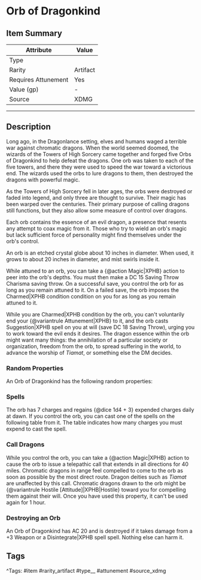 # Orb of Dragonkind

## Item Summary

| Attribute            | Value                        |
|----------------------|------------------------------|
| Type                 |   |
| Rarity               | Artifact             |
| Requires Attunement  | Yes                |
| Value (gp)           | -    |
| Source               | XDMG |

---

## Description

Long ago, in the Dragonlance setting, elves and humans waged a terrible war against chromatic dragons. When the world seemed doomed, the wizards of the Towers of High Sorcery came together and forged five Orbs of Dragonkind to help defeat the dragons. One orb was taken to each of the five towers, and there they were used to speed the war toward a victorious end. The wizards used the orbs to lure dragons to them, then destroyed the dragons with powerful magic.

As the Towers of High Sorcery fell in later ages, the orbs were destroyed or faded into legend, and only three are thought to survive. Their magic has been warped over the centuries. Their primary purpose of calling dragons still functions, but they also allow some measure of control over dragons.

Each orb contains the essence of an evil dragon, a presence that resents any attempt to coax magic from it. Those who try to wield an orb's magic but lack sufficient force of personality might find themselves under the orb's control.

An orb is an etched crystal globe about 10 inches in diameter. When used, it grows to about 20 inches in diameter, and mist swirls inside it.

While attuned to an orb, you can take a {@action Magic|XPHB} action to peer into the orb's depths. You must then make a DC 15 Saving Throw Charisma saving throw. On a successful save, you control the orb for as long as you remain attuned to it. On a failed save, the orb imposes the Charmed|XPHB condition condition on you for as long as you remain attuned to it.

While you are Charmed|XPHB condition by the orb, you can't voluntarily end your {@variantrule Attunement|XPHB} to it, and the orb casts Suggestion|XPHB spell on you at will (save DC 18 Saving Throw), urging you to work toward the evil ends it desires. The dragon essence within the orb might want many things: the annihilation of a particular society or organization, freedom from the orb, to spread suffering in the world, to advance the worship of _Tiamat_, or something else the DM decides.

### Random Properties

An Orb of Dragonkind has the following random properties:

### Spells

The orb has 7 charges and regains {@dice 1d4 + 3} expended charges daily at dawn. If you control the orb, you can cast one of the spells on the following table from it. The table indicates how many charges you must expend to cast the spell.

### Call Dragons

While you control the orb, you can take a {@action Magic|XPHB} action to cause the orb to issue a telepathic call that extends in all directions for 40 miles. Chromatic dragons in range feel compelled to come to the orb as soon as possible by the most direct route. Dragon deities such as _Tiamat_ are unaffected by this call. Chromatic dragons drawn to the orb might be {@variantrule Hostile [Attitude]|XPHB|Hostile} toward you for compelling them against their will. Once you have used this property, it can't be used again for 1 hour.

### Destroying an Orb

An Orb of Dragonkind has AC 20 and is destroyed if it takes damage from a +3 Weapon or a Disintegrate|XPHB spell spell. Nothing else can harm it.

## Tags

^Tags: #item #rarity_artifact #type__ #attunement #source_xdmg